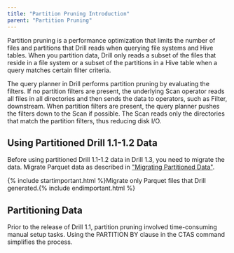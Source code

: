 ```yaml
---
title: "Partition Pruning Introduction"
parent: "Partition Pruning"
--- 
```


Partition pruning is a performance optimization that limits the number of files and partitions that Drill reads when querying file systems and Hive tables. When you partition data, Drill only reads a subset of the files that reside in a file system or a subset of the partitions in a Hive table when a query matches certain filter criteria.

The query planner in Drill performs partition pruning by evaluating the filters. If no partition filters are present, the underlying Scan operator reads all files in all directories and then sends the data to operators, such as Filter, downstream. When partition filters are present, the query planner pushes the filters down to the Scan if possible. The Scan reads only the directories that match the partition filters, thus reducing disk I/O.

## Using Partitioned Drill 1.1-1.2 Data
Before using partitioned Drill 1.1-1.2 data in Drill 1.3, you need to migrate the data. Migrate Parquet data as described in ["Migrating Partitioned Data"]({{site.baseurl}}/docs/migrating-partitioned-data/). 

{% include startimportant.html %}Migrate only Parquet files that Drill generated.{% include endimportant.html %}

## Partitioning Data
Prior to the release of Drill 1.1, partition pruning involved time-consuming manual setup tasks. Using the PARTITION BY clause in the CTAS command simplifies the process.





